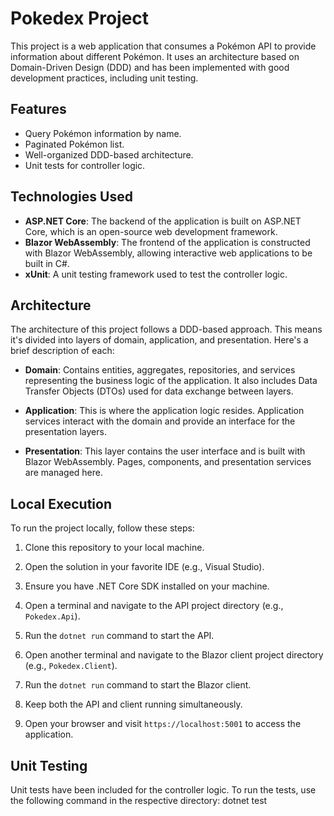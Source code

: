 # Pokedex Project

This project is a web application that consumes a Pokémon API to provide information about different Pokémon. It uses an architecture based on Domain-Driven Design (DDD) and has been implemented with good development practices, including unit testing.

## Features

- Query Pokémon information by name.
- Paginated Pokémon list.
- Well-organized DDD-based architecture.
- Unit tests for controller logic.

## Technologies Used

- **ASP.NET Core**: The backend of the application is built on ASP.NET Core, which is an open-source web development framework.
- **Blazor WebAssembly**: The frontend of the application is constructed with Blazor WebAssembly, allowing interactive web applications to be built in C#.
- **xUnit**: A unit testing framework used to test the controller logic.

## Architecture

The architecture of this project follows a DDD-based approach. This means it's divided into layers of domain, application, and presentation. Here's a brief description of each:

- **Domain**: Contains entities, aggregates, repositories, and services representing the business logic of the application. It also includes Data Transfer Objects (DTOs) used for data exchange between layers.

- **Application**: This is where the application logic resides. Application services interact with the domain and provide an interface for the presentation layers.

- **Presentation**: This layer contains the user interface and is built with Blazor WebAssembly. Pages, components, and presentation services are managed here.

## Local Execution

To run the project locally, follow these steps:

1. Clone this repository to your local machine.

2. Open the solution in your favorite IDE (e.g., Visual Studio).

3. Ensure you have .NET Core SDK installed on your machine.

4. Open a terminal and navigate to the API project directory (e.g., `Pokedex.Api`).

5. Run the `dotnet run` command to start the API.

6. Open another terminal and navigate to the Blazor client project directory (e.g., `Pokedex.Client`).

7. Run the `dotnet run` command to start the Blazor client.

8. Keep both the API and client running simultaneously.

9. Open your browser and visit `https://localhost:5001` to access the application.

## Unit Testing

Unit tests have been included for the controller logic. To run the tests, use the following command in the respective directory: dotnet test

